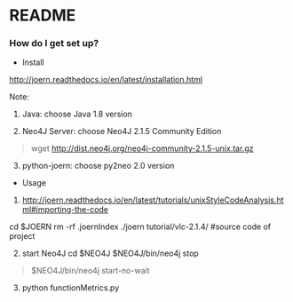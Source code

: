 # README #

### How do I get set up? ###
* Install 

http://joern.readthedocs.io/en/latest/installation.html

Note:
1. Java: choose Java 1.8 version

2. Neo4J Server: choose Neo4J 2.1.5 Community Edition
> wget http://dist.neo4j.org/neo4j-community-2.1.5-unix.tar.gz

3. python-joern: choose py2neo 2.0 version

* Usage

1. http://joern.readthedocs.io/en/latest/tutorials/unixStyleCodeAnalysis.html#importing-the-code

cd $JOERN
rm -rf .joernIndex
./joern tutorial/vlc-2.1.4/ #source code of project


2. start Neo4J
cd $NEO4J
$NEO4J/bin/neo4j stop
> $NEO4J/bin/neo4j start-no-wait

3. python functionMetrics.py
